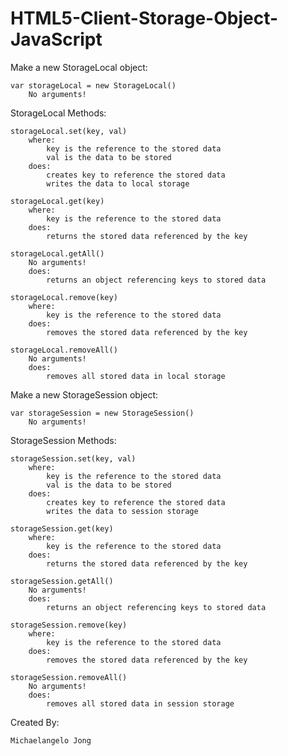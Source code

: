 HTML5-Client-Storage-Object-JavaScript
======================================

Make a new StorageLocal object:

    var storageLocal = new StorageLocal()
        No arguments!
        
StorageLocal Methods:

    storageLocal.set(key, val)
        where:
            key is the reference to the stored data
            val is the data to be stored
        does:
            creates key to reference the stored data
            writes the data to local storage
            
    storageLocal.get(key)
        where:
            key is the reference to the stored data
        does:
            returns the stored data referenced by the key
            
    storageLocal.getAll()
        No arguments!
        does:
            returns an object referencing keys to stored data
    
    storageLocal.remove(key)
        where:
            key is the reference to the stored data
        does:
            removes the stored data referenced by the key
            
    storageLocal.removeAll()
        No arguments!
        does:
            removes all stored data in local storage

Make a new StorageSession object:

    var storageSession = new StorageSession()
        No arguments!
        
StorageSession Methods:

    storageSession.set(key, val)
        where:
            key is the reference to the stored data
            val is the data to be stored
        does:
            creates key to reference the stored data
            writes the data to session storage
            
    storageSession.get(key)
        where:
            key is the reference to the stored data
        does:
            returns the stored data referenced by the key
            
    storageSession.getAll()
        No arguments!
        does:
            returns an object referencing keys to stored data
    
    storageSession.remove(key)
        where:
            key is the reference to the stored data
        does:
            removes the stored data referenced by the key
            
    storageSession.removeAll()
        No arguments!
        does:
            removes all stored data in session storage
            
Created By:
	
	Michaelangelo Jong
	
